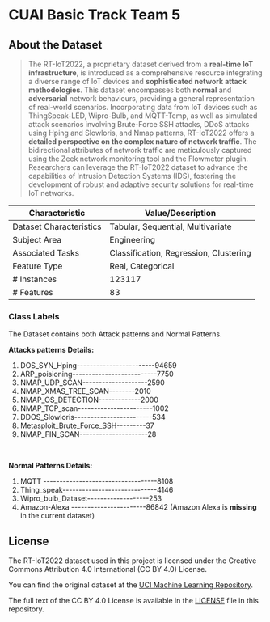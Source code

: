 # CUAI Basic Track Team 5


## About the Dataset


> The RT-IoT2022, a proprietary dataset derived from a **real-time IoT infrastructure**, is introduced as a comprehensive resource integrating a diverse range of IoT devices and **sophisticated network attack methodologies**. This dataset encompasses both **normal** and **adversarial** network behaviours, providing a general representation of real-world scenarios. Incorporating data from IoT devices such as ThingSpeak-LED, Wipro-Bulb, and MQTT-Temp, as well as simulated attack scenarios involving Brute-Force SSH attacks, DDoS attacks using Hping and Slowloris, and Nmap patterns, RT-IoT2022 offers a **detailed perspective on the complex nature of network traffic**. The bidirectional attributes of network traffic are meticulously captured using the Zeek network monitoring tool and the Flowmeter plugin. Researchers can leverage the RT-IoT2022 dataset to advance the capabilities of Intrusion Detection Systems (IDS), fostering the development of robust and adaptive security solutions for real-time IoT networks.


| Characteristic | Value/Description |
|------------------------|---------------------------------------------------|
| Dataset Characteristics| Tabular, Sequential, Multivariate |
| Subject Area | Engineering |
| Associated Tasks | Classification, Regression, Clustering |
| Feature Type | Real, Categorical |
| # Instances | 123117 |
| # Features | 83 |



### Class Labels

The Dataset contains both Attack patterns and Normal Patterns. 

**Attacks patterns Details:**

1.	DOS_SYN_Hping------------------------94659
2.	ARP_poisioning--------------------------7750
3.	NMAP_UDP_SCAN--------------------2590
4.	NMAP_XMAS_TREE_SCAN--------2010
5.	NMAP_OS_DETECTION-------------2000
6.	NMAP_TCP_scan-----------------------1002
7.	DDOS_Slowloris------------------------534
8.	Metasploit_Brute_Force_SSH---------37
9.	NMAP_FIN_SCAN---------------------28

<br>

**Normal Patterns Details:**
1.	MQTT -----------------------------------8108
2.	Thing_speak-----------------------------4146
3.	Wipro_bulb_Dataset-------------------253 
4. Amazon-Alexa -----------------------86842 (Amazon Alexa is **missing** in the current dataset)



## License

The RT-IoT2022 dataset used in this project is licensed under the Creative Commons Attribution 4.0 International (CC BY 4.0) License.

You can find the original dataset at the [UCI Machine Learning Repository](https://archive.ics.uci.edu/dataset/942/rt-iot2022).

The full text of the CC BY 4.0 License is available in the [LICENSE](LICENSE) file in this repository.